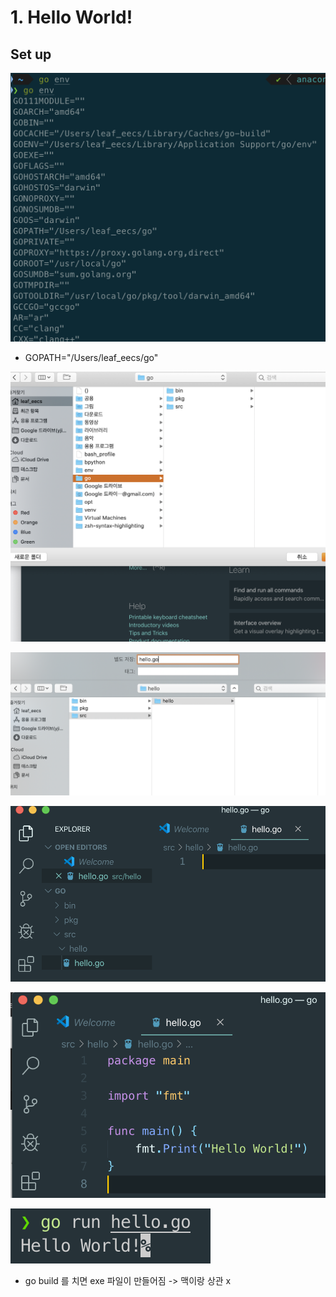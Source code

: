 # 1. Hello World!

## Set up

![go env](.gitbook/assets/2020-01-01-1.28.08.png)

* GOPATH="/Users/leaf\_eecs/go"

![](.gitbook/assets/2020-01-01-1.30.05.png)

![](.gitbook/assets/2020-01-01-1.30.46.png)













![](.gitbook/assets/2020-01-01-1.31.11.png)

![](.gitbook/assets/2020-01-01-1.41.10.png)

![](.gitbook/assets/2020-01-01-1.41.35.png)

* go build 를 치면 exe 파일이 만들어짐 -&gt; 맥이랑 상관 x

